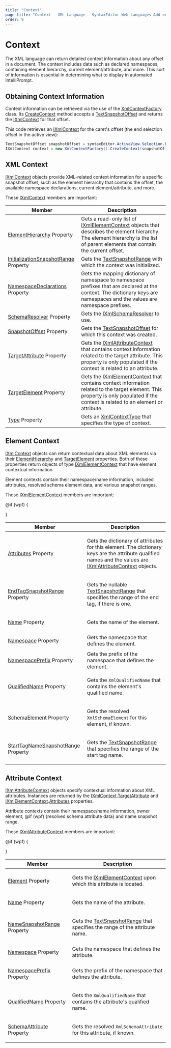 ```yaml
---
title: "Context"
page-title: "Context - XML Language - SyntaxEditor Web Languages Add-on"
order: 9
---
```

# Context

The XML language can return detailed context information about any offset in a document.  The context includes data such as declared namespaces, containing element hierarchy, current element/attribute, and more.  This sort of information is essential in determining what to display in automated IntelliPrompt.

## Obtaining Context Information

Context information can be retrieved via the use of the [XmlContextFactory](xref:ActiproSoftware.Text.Languages.Xml.Implementation.XmlContextFactory) class.  Its [CreateContext](xref:ActiproSoftware.Text.Languages.Xml.Implementation.XmlContextFactory.CreateContext*) method accepts a [TextSnapshotOffset](xref:ActiproSoftware.Text.TextSnapshotOffset) and returns the [IXmlContext](xref:ActiproSoftware.Text.Languages.Xml.IXmlContext) for that offset.

This code retrieves an [IXmlContext](xref:ActiproSoftware.Text.Languages.Xml.IXmlContext) for the caret's offset (the end selection offset in the active view):

```csharp
TextSnapshotOffset snapshotOffset = syntaxEditor.ActiveView.Selection.EndSnapshotOffset;
IXmlContext context = new XmlContextFactory().CreateContext(snapshotOffset);
```

## XML Context

[IXmlContext](xref:ActiproSoftware.Text.Languages.Xml.IXmlContext) objects provide XML-related context information for a specific snapshot offset, such as the element hierarchy that contains the offset, the available namespace declarations, current element/attribute, and more.

These [IXmlContext](xref:ActiproSoftware.Text.Languages.Xml.IXmlContext) members are important:

| Member | Description |
|-----|-----|
| [ElementHierarchy](xref:ActiproSoftware.Text.Languages.Xml.IXmlContext.ElementHierarchy) Property | Gets a read-only list of [IXmlElementContext](xref:ActiproSoftware.Text.Languages.Xml.IXmlElementContext) objects that describes the element hierarchy.  The element hierarchy is the list of parent elements that contain the current offset. |
| [InitializationSnapshotRange](xref:ActiproSoftware.Text.Languages.Xml.IXmlContext.InitializationSnapshotRange) Property | Gets the [TextSnapshotRange](xref:ActiproSoftware.Text.TextSnapshotRange) with which the context was initialized. |
| [NamespaceDeclarations](xref:ActiproSoftware.Text.Languages.Xml.IXmlContext.NamespaceDeclarations) Property | Gets the mapping dictionary of namespace to namespace prefixes that are declared at the context.  The dictionary keys are namespaces and the values are namespace prefixes. |
| [SchemaResolver](xref:ActiproSoftware.Text.Languages.Xml.IXmlContext.SchemaResolver) Property | Gets the [IXmlSchemaResolver](xref:ActiproSoftware.Text.Languages.Xml.IXmlSchemaResolver) to use. |
| [SnapshotOffset](xref:ActiproSoftware.Text.Languages.Xml.IXmlContext.SnapshotOffset) Property | Gets the [TextSnapshotOffset](xref:ActiproSoftware.Text.TextSnapshotOffset) for which this context was created. |
| [TargetAttribute](xref:ActiproSoftware.Text.Languages.Xml.IXmlContext.TargetAttribute) Property | Gets the [IXmlAttributeContext](xref:ActiproSoftware.Text.Languages.Xml.IXmlAttributeContext) that contains context information related to the target attribute.  This property is only populated if the context is related to an attribute. |
| [TargetElement](xref:ActiproSoftware.Text.Languages.Xml.IXmlContext.TargetElement) Property | Gets the [IXmlElementContext](xref:ActiproSoftware.Text.Languages.Xml.IXmlElementContext) that contains context information related to the target element.  This property is only populated if the context is related to an element or attribute. |
| [Type](xref:ActiproSoftware.Text.Languages.Xml.IXmlContext.Type) Property | Gets an [XmlContextType](xref:ActiproSoftware.Text.Languages.Xml.XmlContextType) that specifies the type of context. |

## Element Context

[IXmlContext](xref:ActiproSoftware.Text.Languages.Xml.IXmlContext) objects can return contextual data about XML elements via their [ElementHierarchy](xref:ActiproSoftware.Text.Languages.Xml.IXmlContext.ElementHierarchy) and [TargetElement](xref:ActiproSoftware.Text.Languages.Xml.IXmlContext.TargetElement) properties.  Both of these properties return objects of type [IXmlElementContext](xref:ActiproSoftware.Text.Languages.Xml.IXmlElementContext) that have element contextual information.

Element contexts contain their namespace/name information, included attributes, resolved schema element data, and various snapshot ranges.

These [IXmlElementContext](xref:ActiproSoftware.Text.Languages.Xml.IXmlElementContext) members are important:

<table>
<thead>

<tr>
<th>Member</th>
<th>Description</th>
</tr>

</thead>
<tbody>

<tr>
<td>

[Attributes](xref:ActiproSoftware.Text.Languages.Xml.IXmlElementContext.Attributes) Property

</td>
<td>

Gets the dictionary of attributes for this element.  The dictionary keys are the attribute qualified names and the values are [IXmlAttributeContext](xref:ActiproSoftware.Text.Languages.Xml.IXmlAttributeContext) objects.

</td>
</tr>

<tr>
<td>

[EndTagSnapshotRange](xref:ActiproSoftware.Text.Languages.Xml.IXmlElementContext.EndTagSnapshotRange) Property

</td>
<td>

Gets the nullable [TextSnapshotRange](xref:ActiproSoftware.Text.TextSnapshotRange) that specifies the range of the end tag, if there is one.

</td>
</tr>

<tr>
<td>

[Name](xref:ActiproSoftware.Text.Languages.Xml.IXmlElementContext.Name) Property

</td>
<td>Gets the name of the element.</td>
</tr>

<tr>
<td>

[Namespace](xref:ActiproSoftware.Text.Languages.Xml.IXmlElementContext.Namespace) Property

</td>
<td>Gets the namespace that defines the element.</td>
</tr>

<tr>
<td>

[NamespacePrefix](xref:ActiproSoftware.Text.Languages.Xml.IXmlElementContext.NamespacePrefix) Property

</td>
<td>Gets the prefix of the namespace that defines the element.</td>
</tr>

<tr>
<td>

[QualifiedName](xref:ActiproSoftware.Text.Languages.Xml.IXmlElementContext.QualifiedName) Property

</td>
<td>

Gets the `XmlQualifiedName` that contains the element's qualified name.

</td>
</tr>

@if (wpf) {
<tr>
<td>

[SchemaElement](xref:ActiproSoftware.Text.Languages.Xml.IXmlElementContext.SchemaElement) Property

</td>
<td>

Gets the resolved `XmlSchemaElement` for this element, if known.

</td>
</tr>
}

<tr>
<td>

[StartTagNameSnapshotRange](xref:ActiproSoftware.Text.Languages.Xml.IXmlElementContext.StartTagNameSnapshotRange) Property

</td>
<td>

Gets the [TextSnapshotRange](xref:ActiproSoftware.Text.TextSnapshotRange) that specifies the range of the start tag name.

</td>
</tr>

</tbody>
</table>

## Attribute Context

[IXmlAttributeContext](xref:ActiproSoftware.Text.Languages.Xml.IXmlAttributeContext) objects specify contextual information about XML attributes.  Instances are returned by the [IXmlContext](xref:ActiproSoftware.Text.Languages.Xml.IXmlContext).[TargetAttribute](xref:ActiproSoftware.Text.Languages.Xml.IXmlContext.TargetAttribute) and [IXmlElementContext](xref:ActiproSoftware.Text.Languages.Xml.IXmlElementContext).[Attributes](xref:ActiproSoftware.Text.Languages.Xml.IXmlElementContext.Attributes) properties.

Attribute contexts contain their namespace/name information, owner element, @if (wpf) {resolved schema attribute data} and name snapshot range.

These [IXmlAttributeContext](xref:ActiproSoftware.Text.Languages.Xml.IXmlAttributeContext) members are important:

<table>
<thead>

<tr>
<th>Member</th>
<th>Description</th>
</tr>

</thead>
<tbody>

<tr>
<td>

[Element](xref:ActiproSoftware.Text.Languages.Xml.IXmlAttributeContext.Element) Property

</td>
<td>

Gets the [IXmlElementContext](xref:ActiproSoftware.Text.Languages.Xml.IXmlElementContext) upon which this attribute is located.

</td>
</tr>

<tr>
<td>

[Name](xref:ActiproSoftware.Text.Languages.Xml.IXmlAttributeContext.Name) Property

</td>
<td>Gets the name of the attribute.</td>
</tr>

<tr>
<td>

[NameSnapshotRange](xref:ActiproSoftware.Text.Languages.Xml.IXmlAttributeContext.NameSnapshotRange) Property

</td>
<td>

Gets the [TextSnapshotRange](xref:ActiproSoftware.Text.TextSnapshotRange) that specifies the range of the attribute name.

</td>
</tr>

<tr>
<td>

[Namespace](xref:ActiproSoftware.Text.Languages.Xml.IXmlAttributeContext.Namespace) Property

</td>
<td>Gets the namespace that defines the attribute.</td>
</tr>

<tr>
<td>

[NamespacePrefix](xref:ActiproSoftware.Text.Languages.Xml.IXmlAttributeContext.NamespacePrefix) Property

</td>
<td>Gets the prefix of the namespace that defines the attribute.</td>
</tr>

<tr>
<td>

[QualifiedName](xref:ActiproSoftware.Text.Languages.Xml.IXmlAttributeContext.QualifiedName) Property

</td>
<td>

Gets the `XmlQualifiedName` that contains the attribute's qualified name.

</td>
</tr>

@if (wpf) {
<tr>
<td>

[SchemaAttribute](xref:ActiproSoftware.Text.Languages.Xml.IXmlAttributeContext.SchemaAttribute) Property

</td>
<td>

Gets the resolved `XmlSchemaAttribute` for this attribute, if known.

</td>
</tr>
}

</tbody>
</table>
